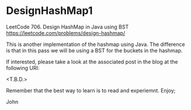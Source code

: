 # DesignHashMap1
LeetCode 706. Design HashMap in Java using BST
https://leetcode.com/problems/design-hashmap/

This is another implementation of the hashmap using Java.
The difference is that in this pass we will be using
a BST for the buckets in the hashmap.

If interested, please take a look at the associated post
in the blog at the following URI:

<T.B.D.>

Remember that the best way to learn is to read and experiemnt.
Enjoy;

John
